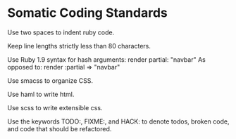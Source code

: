 # Somatic Coding Standards
Use two spaces to indent ruby code.

Keep line lengths strictly less than 80 characters.


Use Ruby 1.9 syntax for hash arguments:
    render partial: "navbar"
As opposed to:
    render :partial => "navbar"

Use smacss to organize CSS.

Use haml to write html. 

Use scss to write extensible css.

Use the keywords TODO:, FIXME:, and HACK: to denote todos, broken code, and code that should be refactored.
